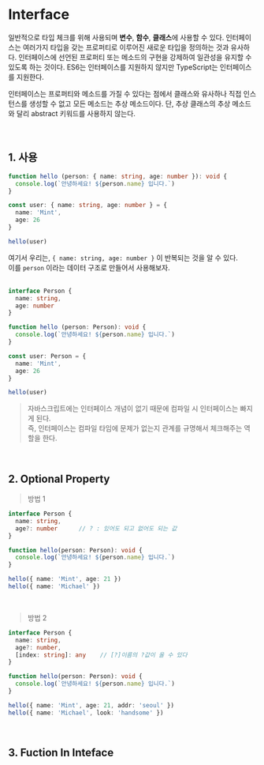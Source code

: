 # Interface
일반적으로 타입 체크를 위해 사용되며 **변수**, **함수**, **클래스**에 사용할 수 있다. 인터페이스는 여러가지 타입을 갖는 프로퍼티로 이루어진 새로운 타입을 정의하는 것과 유사하다. 인터페이스에 선언된 프로퍼티 또는 메소드의 구현을 강제하여 일관성을 유지할 수 있도록 하는 것이다. ES6는 인터페이스를 지원하지 않지만 TypeScript는 인터페이스를 지원한다.

인터페이스는 프로퍼티와 메소드를 가질 수 있다는 점에서 클래스와 유사하나 직접 인스턴스를 생성할 수 없고 모든 메소드는 추상 메소드이다. 단, 추상 클래스의 추상 메소드와 달리 abstract 키워드를 사용하지 않는다.  
<br/><br/>

## 1. 사용
```typescript
function hello (person: { name: string, age: number }): void {
  console.log(`안녕하세요! ${person.name} 입니다.`)
}

const user: { name: string, age: number } = {
  name: 'Mint',
  age: 26
}

hello(user)
```
여기서 우리는, `{ name: string, age: number }` 이 반복되는 것을 알 수 있다.  
이를 `person` 이라는 데이터 구조로 만들어서 사용해보자.
<br/><br/>

```typescript
interface Person {
  name: string,
  age: number
}

function hello (person: Person): void {
  console.log(`안녕하세요! ${person.name} 입니다.`)
}

const user: Person = {
  name: 'Mint',
  age: 26
}

hello(user)
```
> 자바스크립트에는 인터페이스 개념이 없기 때문에 컴파일 시 인터페이스는 빠지게 된다.  
> 즉, 인터페이스는 컴파일 타임에 문제가 없는지 관계를 규명해서 체크해주는 역할을 한다. 

<br/>

## 2. Optional Property
> 방법 1
```typescript
interface Person {
  name: string,
  age?: number      // ? : 있어도 되고 없어도 되는 값
}

function hello(person: Person): void {
  console.log(`안녕하세요! ${person.name} 입니다.`)
}

hello({ name: 'Mint', age: 21 })
hello({ name: 'Michael' })
```
<br/>

> 방법 2
```typescript
interface Person {
  name: string,
  age?: number,
  [index: string]: any    // [?]이름의 ?값이 올 수 있다
}

function hello(person: Person): void {
  console.log(`안녕하세요! ${person.name} 입니다.`)
}

hello({ name: 'Mint', age: 21, addr: 'seoul' })
hello({ name: 'Michael', look: 'handsome' })
```
<br/>

## 3. Fuction In Inteface
